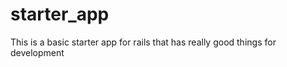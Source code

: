 starter_app
===========

This is a basic starter app for rails that has really good things for development

